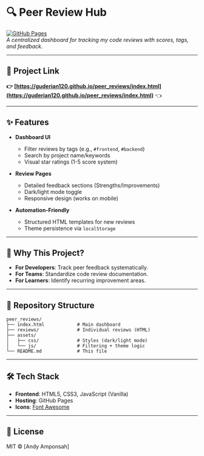 
# 🔍 Peer Review Hub

[![GitHub Pages](https://img.shields.io/badge/🌐%20Live%20Demo-https://guderian120.github.io/peer_reviews/index.html-brightgreen)](https://guderian120.github.io/peer_reviews/index.html)  
*A centralized dashboard for tracking my code reviews with scores, tags, and feedback.*

---

## 🚀 **Project Link**  
**👉 [https://guderian120.github.io/peer_reviews/index.html](https://guderian120.github.io/peer_reviews/index.html)** 👈  

---

## ✨ Features
- **Dashboard UI**  
  - Filter reviews by tags (e.g., `#frontend`, `#backend`)  
  - Search by project name/keywords  
  - Visual star ratings (1-5 score system)  

- **Review Pages**  
  - Detailed feedback sections (Strengths/Improvements)  
  - Dark/light mode toggle  
  - Responsive design (works on mobile)  

- **Automation-Friendly**  
  - Structured HTML templates for new reviews  
  - Theme persistence via `localStorage`  

---


## 🌟 Why This Project?
- **For Developers**: Track peer feedback systematically.  
- **For Teams**: Standardize code review documentation.  
- **For Learners**: Identify recurring improvement areas.  

---

## 📂 Repository Structure
```
peer_reviews/
├── index.html            # Main dashboard
├── reviews/              # Individual reviews (HTML)
├── assets/
│   ├── css/              # Styles (dark/light mode)
│   └── js/               # Filtering + theme logic
└── README.md             # This file
```

---

## 🛠️ Tech Stack
- **Frontend**: HTML5, CSS3, JavaScript (Vanilla)  
- **Hosting**: GitHub Pages  
- **Icons**: [Font Awesome](https://fontawesome.com)  

---

## 📜 License
MIT © [Andy Amponsah]  
```

